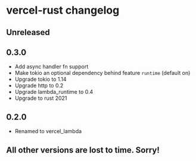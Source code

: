 # vercel-rust changelog

## Unreleased

## 0.3.0

- Add async handler fn support
- Make tokio an optional dependency behind feature `runtime` (default on)
- Upgrade tokio to 1.14
- Upgrade http to 0.2
- Upgrade lambda_runtime to 0.4
- Upgrade to rust 2021

## 0.2.0

- Renamed to vercel_lambda

## All other versions are lost to time. Sorry!
